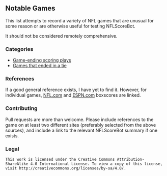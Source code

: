 ## Notable Games ##

This list attempts to record a variety of NFL games that are unusual for some reason or are otherwise useful for testing NFLScoreBot.

It should not be considered remotely comprehensive.

### Categories ###

* [Game-ending scoring plays](https://github.com/NFLScoreBot/notable-games/blob/master/game-ending-scoring-plays.md)
* [Games that ended in a tie](https://github.com/NFLScoreBot/notable-games/blob/master/ties.md)

### References ###

If a good general reference exists, I have yet to find it. However, for individual games, [NFL.com](http://nfl.com/) and [ESPN.com](http://espn.com/) boxscores are linked.

### Contributing ###

Pull requests are more than welcome. Please include references to the game on at least two different sites (preferably selected from the above sources), and include a link to the relevant NFLScoreBot summary if one exists.

### Legal ###

	This work is licensed under the Creative Commons Attribution-ShareAlike 4.0 International License. To view a copy of this license, visit http://creativecommons.org/licenses/by-sa/4.0/.
